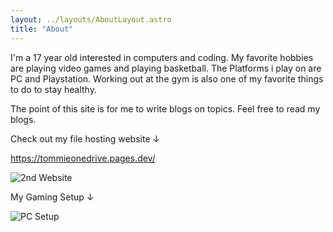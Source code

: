 ```yaml
---
layout: ../layouts/AboutLayout.astro
title: "About"
---
```

I'm a 17 year old interested in computers and coding. My favorite hobbies are playing video games and playing basketball. The Platforms i play on are PC and Playstation. Working out at the gym is also one of my favorite things to do to stay healthy. 

The point of this site is for me to write blogs on topics. Feel free to read my blogs.

Check out my file hosting website ↓

https://tommieonedrive.pages.dev/

![2nd Website](@assets/images/2ndwebsite.PNG)

My Gaming Setup ↓

![PC Setup](@assets/images/pcsetup.PNG)

